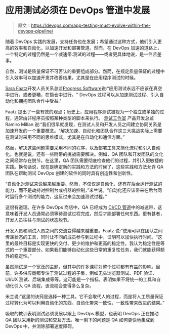 # 应用测试必须在 DevOps 管道中发展

> 原文：<https://devops.com/app-testing-must-evolve-within-the-devops-pipeline/>

随着 DevOps 实践的发展，支持任务也在发展；希望通过这种方式，他们引入更高的效率和自动化，以加速开发和部署管道。然而，在 DevOps 加速的道路上，一个特定的过程仍然是一个减速带:测试的过程——或者更具体地说，是一件苦差事。

自然，测试是质量保证不可否认的重要组成部分。然而，在规定质量保证的过程中引入效率可以加速开发并改善结果，尤其是在应用程序测试的时候。

[Sara Faatz](https://devops.com/the-role-of-soft-skills-in-building-strong-devops-leads/)开发人员关系总监[Progress Software](https://www.progress.com/)说:“应用测试永远不应该在真空中进行，或者更糟，在筒仓中进行。" DevOps 过程可以从加速测试过程、引入自动化和拥抱团队合作中受益."

Faatz 提出了一些有效的观点；历史上，应用程序测试被视为一个独立或单独的过程，通常由非程序员按照某种类型的脚本来执行。 [测试工作室](https://docs.telerik.com/teststudio/welcome) 产品开发总监 Ramiro Millan 说:“我们很早就发现，在测试人员和开发人员之间建立协同关系是加速开发的一个重要概念。“解决加速、自动化和团队合作这三大挑战实际上需要在测试时采用不同的思维模式，尤其是在自动化和通信方面。”

然而，解决这些问题需要采用不同的程序，以及部署工具来简化流程和引入自动化。也就是说，还有一些附带的挑战需要解决。例如，QA 团队和开发团队的文化之间经常存在脱节。在这里，QA 团队需要彻底检查他们的过程，并引入更敏捷的实践。换句话说，现在是确定新的实践和方法的时候了，这些实践和方法允许 QA 团队在帮助测试 DevOps 创建的软件的同时具有创造性和创新性。

“自动化对测试来说越来越重要。然而，不仅仅是自动化，还有在后台运行测试的能力，而不是劫持对控制台或机器的控制，”米兰说。“自动化还应该带来在后台同时运行多个测试的能力，这反过来会加速测试过程。”

这很有道理。在许多 DevOps 商店中，QA 已经成为 [CI/CD 管道](https://devops.com/?s=CI%2FCD)中的减速带，这意味着开发人员通常必须等待测试过程完成，然后才能部署任何东西。更有甚者，开发人员往往与测试的状态脱节。

开发人员和测试人员之间的交流变得越来越重要。Faatz 说:“使用可以在团队之间传递状态的工具，同时让不同的成员参与到过程中，证明可以加快执行时间。“这里的最终目标是实现更快的交付、更少的维护和更高的稳定性。我认为稳定性是等式的一个重要部分。如果我们能够自动化这些日常的重复性任务，我们就能获得额外的稳定性。”

虽然测试是一个宽泛的主题，但其中的许多课程对整个过程都有有益的影响。目前，许多供应商都专注于测试过程的子集，例如无头浏览器测试、PDF 验证、UI/UX 测试、后端集成等等。这可能是一个指标，表明如果不将统一的工具和自动化引入 QA 流程，该流程会变得多么复杂。

米兰说:“这里的诀窍是选择一种工具，它不会取代人的过程，而是将人工质量保证过程转化为可以利用自动化的东西。自动化带来一致性，一致性带来改进的结果。”

吸取的教训表明测试必须发展以跟上 DevOps 模型，也表明 DevOps 正在推动 QA 团队采用新的测试和交互方法。唯一剩下的问题是 QA 如何更快地集成到 DevOps 中，并消除部署速度障碍。